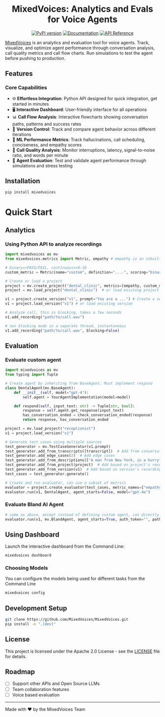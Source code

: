 <h1 align="center">MixedVoices: Analytics and Evals for Voice Agents</h1>
<p align="center">
<a href="https://pypi.org/project/mixedvoices/"><img src="https://img.shields.io/badge/pypi%20package-1.0.0-brightgreen" alt="PyPI version"></a>
<a href="https://mixedvoices.gitbook.io/docs"><img src="https://img.shields.io/badge/📚%20docs-GitBook-blue" alt="Documentation"></a>
<a href="https://mixedvoices.readthedocs.io/"><img src="https://img.shields.io/badge/🔍%20API-Reference-lightblue" alt="API Reference"></a>
</p>

[MixedVoices](https://www.mixedvoices.xyz) is an analytics and evaluation tool for voice agents. Track, visualize, and optimize agent performance through conversation analysis, call quality metrics and call flow charts. Run simulations to test the agent before pushing to production.

## Features

### Core Capabilities
- 🌐 **Effortless Integration**: Python API designed for quick integration, get started in minutes
- 🖥️ **Interactive Dashboard**: User-friendly interface for all operations
- 📊 **Call Flow Analysis**: Interactive flowcharts showing conversation paths, patterns and success rates
- 🔄 **Version Control**: Track and compare agent behavior across different iterations
- 🎯 **ML Performance Metrics**: Track hallucinations, call scheduling, conciseness, and empathy scores
- 📱 **Call Quality Analysis**: Monitor interruptions, latency, signal-to-noise ratio, and words per minute
- 🧪 **Agent Evaluation**: Test and validate agent performance through simulations and stress testing

## Installation

```bash
pip install mixedvoices
```

# Quick Start

## Analytics
### Using Python API to analyze recordings
```python
import mixedvoices as mv
from mixedvoices.metrics import Metric, empathy # empathy is an inbuilt metric

# binary=>PASS/FAIL, continuous=>0-10
custom_metric = Metric(name="custom", definition="....", scoring="binary") 

# Create or load a project
project = mv.create_project("dental_clinic", metrics=[empathy, custom_metric])
project = mv.load_project("dental_clinic")  # or load existing project

v1 = project.create_version("v1", prompt="You are a ...") # Create a version
v1 = project.load_version("v1") # or load existing version

# Analyze call, this is blocking, takes a few seconds
v1.add_recording("path/to/call.wav")

# non blocking mode in a separate thread, instantaneous
v1.add_recording("path/to/call.wav", blocking=False)

```

## Evaluation
### Evaluate custom agent
```python
import mixedvoices as mv
from typing import Tuple

# Create agent by inheriting from BaseAgent. Must implement respond
class DentalAgent(mv.BaseAgent):
    def __init__(self, model="gpt-4"):
        self.agent = YourAgentImplementation(model=model)

    def respond(self, input_text: str) -> Tuple[str, bool]:
        response = self.agent.get_response(input_text)
        has_conversation_ended = check_conversation_ended(response)
        return response, has_conversation_ended

project = mv.load_project("receptionist")
v1 = project.load_version("v1")

# Generate test cases using multiple sources
test_generator = mv.TestCaseGenerator(v1.prompt)
test_generator.add_from_transcripts([transcript])  # Add from conversation transcripts
test_generator.add_edge_cases(2)  # Add edge cases
test_generator.add_from_descriptions(["A man from New York, in a hurry"]) # Add from descriptions
test_generator.add_from_project(project)  # Add based on project's recordings
test_generator.add_from_version(v1)  # Add based on version's recordings
test_cases = test_generator.generate()

# Create and run evaluator, can use a subset of metrics
evaluator = project.create_evaluator(test_cases, metric_names=["empathy"])
evaluator.run(v1, DentalAgent, agent_starts=False, model="gpt-4o")
```

### Evaluate Bland AI Agent
```python
# same as above, except instead of defining custom agent, can directly use mv.BlandAgent
evaluator.run(v1, mv.BlandAgent, agent_starts=True, auth_token="", pathway_id="", start_node_id="") 
```

## Using Dashboard
Launch the interactive dashboard from the Command Line:
```bash
mixedvoices dashboard
```

### Choosing Models
You can configure the models being used for different tasks from the Command Line
```bash
mixedvoices config
```

## Development Setup
```bash
git clone https://github.com/MixedVoices/MixedVoices.git
pip install -e ".[dev]"
```

## License

This project is licensed under the Apache 2.0 License - see the [LICENSE](LICENSE) file for details.

## Roadmap
- [ ] Support other APIs and Open Source LLMs
- [ ] Team collaboration features
- [ ] Voice based evaluation

---
Made with ❤️ by the MixedVoices Team
